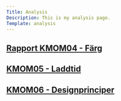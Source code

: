 ```yaml
---
Title: Analysis
Description: This is my analysis page.
Template: analysis
---
```


<div class="course-box kmom04">
    <a href="./analysis/kmom04" class="link">
    <h2>Rapport KMOM04 - Färg</h2></a>
</div>

<div class="course-box kmom05">
    <a href="./analysis/02_load" class="link">
    <h2>KMOM05 - Laddtid</h2></a>
</div>

<div class="course-box kmom06">
    <a href="./analysis/03_designprincip" class="link">
    <h2>KMOM06 - Designprinciper</h2></a>
</div>
